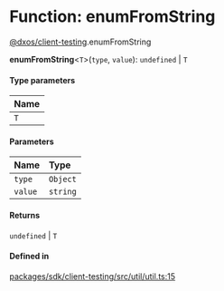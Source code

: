 # Function: enumFromString

[@dxos/client-testing](../modules/dxos_client_testing.md).enumFromString

**enumFromString**<`T`\>(`type`, `value`): `undefined` \| `T`

#### Type parameters

| Name |
| :------ |
| `T` |

#### Parameters

| Name | Type |
| :------ | :------ |
| `type` | `Object` |
| `value` | `string` |

#### Returns

`undefined` \| `T`

#### Defined in

[packages/sdk/client-testing/src/util/util.ts:15](https://github.com/dxos/dxos/blob/db8188dae/packages/sdk/client-testing/src/util/util.ts#L15)
